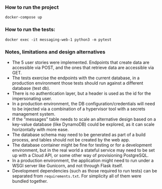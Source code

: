 ### How to run the project

`docker-compose up`

### How to run the tests:

`docker exec -it messaging-web-1 python3 -m pytest`

### Notes, limitations and design alternatives

- The 5 user stories were implemented. Endpoints that create data are accessible via POST, and the ones that retrieve data are accessible via GET.
- The tests exercise the endpoints with the current database, in a production environment those tests should run against a different database (test db).
- There is no authentication layer, but a header is used as the id for the impersonating user.
- In a production environment, the DB configuration/credentials will need to be injected via a combination of a hypervisor tool with a secrets management system.
- If the "messages" table needs to scale an alternative design based on a key-value database (like DynamoDB) could be explored, as it can scale horizontally with more ease.
- The database schema may need to be generated as part of a build process, and tables should not be created by the web app.
- The database container might be fine for testing or for a development environment, but in the real world a stateful service may need to be set up with a Cloud API, or some other way of provisioning PostgreSQL.
- In a production environment, the application might need to run under a WSGI server like Gunicorn, and not through Flask itself.
- Development dependencies (such as those required to run tests) can be separated from `requirements.txt`. For simplicity all of them were bundled together.
